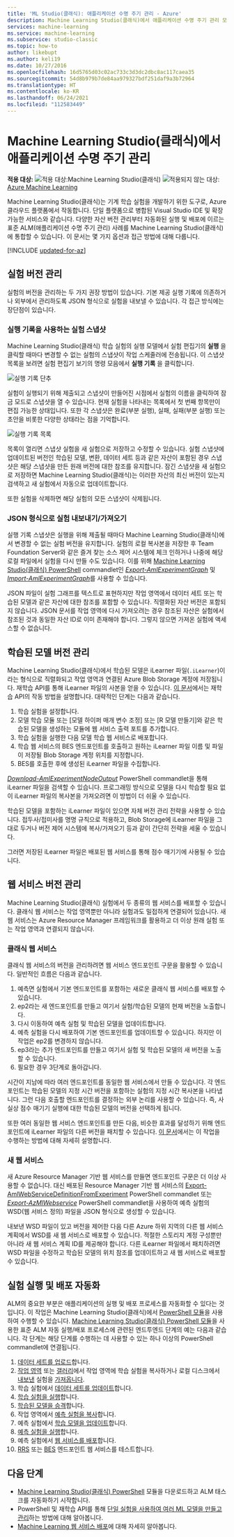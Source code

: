 ```yaml
---
title: 'ML Studio(클래식): 애플리케이션 수명 주기 관리 - Azure'
description: Machine Learning Studio(클래식)에서 애플리케이션 수명 주기 관리 모범 사례 적용
services: machine-learning
ms.service: machine-learning
ms.subservice: studio-classic
ms.topic: how-to
author: likebupt
ms.author: keli19
ms.date: 10/27/2016
ms.openlocfilehash: 16d5765d03c02ac733c3d3dc2dbc8ac117caea35
ms.sourcegitcommit: 54d8b979b7de84aa979327bdf251daf9a3b72964
ms.translationtype: HT
ms.contentlocale: ko-KR
ms.lasthandoff: 06/24/2021
ms.locfileid: "112583449"
---
```

# <a name="application-lifecycle-management-in-machine-learning-studio-classic"></a>Machine Learning Studio(클래식)에서 애플리케이션 수명 주기 관리

**적용 대상:**  ![적용 대상:](../../../includes/media/aml-applies-to-skus/yes.png)Machine Learning Studio(클래식)  ![적용되지 않는 대상:](../../../includes/media/aml-applies-to-skus/no.png)[Azure Machine Learning](../overview-what-is-machine-learning-studio.md#ml-studio-classic-vs-azure-machine-learning-studio)


Machine Learning Studio(클래식)는 기계 학습 실험을 개발하기 위한 도구로, Azure 클라우드 플랫폼에서 작동합니다. 단일 플랫폼으로 병합된 Visual Studio IDE 및 확장 가능한 서비스와 같습니다. 다양한 자산 버전 관리부터 자동화된 실행 및 배포에 이르는 표준 ALM(애플리케이션 수명 주기 관리) 사례를 Machine Learning Studio(클래식)에 통합할 수 있습니다. 이 문서는 몇 가지 옵션과 접근 방법에 대해 다룹니다.

[!INCLUDE [updated-for-az](../../../includes/updated-for-az.md)]

## <a name="versioning-experiment"></a>실험 버전 관리
실험의 버전을 관리하는 두 가지 권장 방법이 있습니다. 기본 제공 실행 기록에 의존하거나 외부에서 관리하도록 JSON 형식으로 실험을 내보낼 수 있습니다. 각 접근 방식에는 장단점이 있습니다.

### <a name="experiment-snapshots-using-run-history"></a>실행 기록을 사용하는 실험 스냅샷
Machine Learning Studio(클래식) 학습 실험의 실행 모델에서 실험 편집기의 **실행** 을 클릭할 때마다 변경할 수 없는 실험의 스냅샷이 작업 스케줄러에 전송됩니다. 이 스냅샷 목록을 보려면 실험 편집기 보기의 명령 모음에서 **실행 기록** 을 클릭합니다.

![실행 기록 단추](./media/version-control/runhistory.png)

실험이 실행되기 위해 제출되고 스냅샷이 만들어진 시점에서 실험의 이름을 클릭하여 잠금 모드로 스냅샷을 열 수 있습니다. 현재 실험을 나타내는 목록에서 첫 번째 항목만이 편집 가능한 상태입니다. 또한 각 스냅샷은 완료(부분 실행), 실패, 실패(부분 실행) 또는 초안을 비롯한 다양한 상태라는 점을 기억합니다.

![실행 기록 목록](./media/version-control/runhistorylist.png)

목록이 열리면 스냅샷 실험을 새 실험으로 저장하고 수정할 수 있습니다. 실험 스냅샷에 업데이트된 버전인 학습된 모델, 변환, 데이터 세트 등과 같은 자산이 포함된 경우 스냅샷은 해당 스냅샷을 만든 원래 버전에 대한 참조를 유지합니다. 잠긴 스냅샷을 새 실험으로 저장하면 Machine Learning Studio(클래식)는 이러한 자산의 최신 버전이 있는지 검색하고 새 실험에서 자동으로 업데이트합니다.

또한 실험을 삭제하면 해당 실험의 모든 스냅샷이 삭제됩니다.

### <a name="exportimport-experiment-in-json-format"></a>JSON 형식으로 실험 내보내기/가져오기
실행 기록 스냅샷은 실행을 위해 제출될 때마다 Machine Learning Studio(클래식)에서 변경할 수 없는 실험 버전을 유지합니다. 실험의 로컬 복사본을 저장한 후 Team Foundation Server와 같은 즐겨 찾는 소스 제어 시스템에 체크 인하거나 나중에 해당 로컬 파일에서 실험을 다시 만들 수도 있습니다. 이를 위해 [Machine Learning Studio(클래식) PowerShell](https://aka.ms/amlps) commandlet인 [*Export-AmlExperimentGraph*](https://github.com/hning86/azuremlps#export-amlexperimentgraph) 및 [*Import-AmlExperimentGraph*](https://github.com/hning86/azuremlps#import-amlexperimentgraph)를 사용할 수 있습니다.

JSON 파일이 실험 그래프를 텍스트로 표현하지만 작업 영역에서 데이터 세트 또는 학습된 모델과 같은 자산에 대한 참조를 포함할 수 있습니다. 직렬화된 자산 버전은 포함되지 않습니다. JSON 문서를 작업 영역에 다시 가져오려는 경우 참조된 자산은 실험에서 참조된 것과 동일한 자산 ID로 이미 존재해야 합니다. 그렇지 않으면 가져온 실험에 액세스할 수 없습니다.

## <a name="versioning-trained-model"></a>학습된 모델 버전 관리
Machine Learning Studio(클래식)에서 학습된 모델은 iLearner 파일(`.iLearner`)이라는 형식으로 직렬화되고 작업 영역과 연결된 Azure Blob Storage 계정에 저장됩니다. 재학습 API를 통해 iLearner 파일의 사본을 얻을 수 있습니다. [이 문서](./retrain-machine-learning-model.md)에서는 재학습 API의 작동 방법을 설명합니다. 대략적인 단계는 다음과 같습니다.

1. 학습 실험을 설정합니다.
2. 모델 학습 모듈 또는 [모델 하이퍼 매개 변수 조정] 또는 [R 모델 만들기]와 같은 학습된 모델을 생성하는 모듈에 웹 서비스 출력 포트를 추가합니다.
3. 학습 실험을 실행한 다음 모델 학습 웹 서비스로 배포합니다.
4. 학습 웹 서비스의 BES 엔드포인트를 호출하고 원하는 iLearner 파일 이름 및 파일이 저장될 Blob Storage 계정 위치를 지정합니다.
5. BES를 호출한 후에 생성된 iLearner 파일을 수집합니다.

[*Download-AmlExperimentNodeOutput*](https://github.com/hning86/azuremlps#download-amlexperimentnodeoutput) PowerShell commandlet을 통해 iLearner 파일을 검색할 수 있습니다. 프로그래밍 방식으로 모델을 다시 학습할 필요 없이 iLearner 파일의 복사본을 가져오려면 이 방법이 더 쉬울 수 있습니다.

학습된 모델을 포함하는 iLearner 파일이 있으면 자체 버전 관리 전략을 사용할 수 있습니다. 접두사/접미사를 명명 규칙으로 적용하고, Blob Storage에 iLearner 파일을 그대로 두거나 버전 제어 시스템에 복사/가져오기 등과 같이 간단히 전략을 세울 수 있습니다.

그러면 저장된 iLearner 파일은 배포된 웹 서비스를 통해 점수 매기기에 사용될 수 있습니다.

## <a name="versioning-web-service"></a>웹 서비스 버전 관리
Machine Learning Studio(클래식) 실험에서 두 종류의 웹 서비스를 배포할 수 있습니다. 클래식 웹 서비스는 작업 영역뿐만 아니라 실험과도 밀접하게 연결되어 있습니다. 새 웹 서비스는 Azure Resource Manager 프레임워크를 활용하고 더 이상 원래 실험 또는 작업 영역과 연결되지 않습니다.

### <a name="classic-web-service"></a>클래식 웹 서비스
클래식 웹 서비스의 버전을 관리하려면 웹 서비스 엔드포인트 구문을 활용할 수 있습니다. 일반적인 흐름은 다음과 같습니다.

1. 예측면 실험에서 기본 엔드포인트를 포함하는 새로운 클래식 웹 서비스를 배포할 수 있습니다.
2. ep2라는 새 엔드포인트를 만들고 여기서 실험/학습된 모델의 현재 버전을 노출합니다.
3. 다시 이동하여 예측 실험 및 학습된 모델을 업데이트합니다.
4. 예측 실험을 다시 배포하여 기본 엔드포인트를 업데이트할 수 있습니다. 하지만 이 작업은 ep2를 변경하지 않습니다.
5. ep3라는 추가 엔드포인트를 만들고 여기서 실험 및 학습된 모델의 새 버전을 노출할 수 있습니다.
6. 필요한 경우 3단계로 돌아갑니다.

시간이 지남에 따라 여러 엔드포인트를 동일한 웹 서비스에서 만들 수 있습니다. 각 엔드포인트는 학습된 모델의 지정 시간 버전을 포함하는 실험의 지정 시간 복사본을 나타냅니다. 그런 다음 호출할 엔드포인트를 결정하는 외부 논리를 사용할 수 있습니다. 즉, 사실상 점수 매기기 실행에 대한 학습된 모델의 버전을 선택하게 됩니다.

또한 여러 동일한 웹 서비스 엔드포인트를 만든 다음, 비슷한 효과를 달성하기 위해 엔드포인트에 iLearner 파일의 다른 버전을 패치할 수 있습니다. [이 문서](create-models-and-endpoints-with-powershell.md)에서는 이 작업을 수행하는 방법에 대해 자세히 설명합니다.

### <a name="new-web-service"></a>새 웹 서비스
새 Azure Resource Manager 기반 웹 서비스를 만들면 엔드포인트 구문은 더 이상 사용할 수 없습니다. 대신 배포된 Resource Manager 기반 웹 서비스의 [Export-AmlWebServiceDefinitionFromExperiment](https://github.com/hning86/azuremlps#export-amlwebservicedefinitionfromexperiment) PowerShell commandlet 또는 [*Export-AzMlWebservice*](/powershell/module/az.machinelearning/export-azmlwebservice) PowerShell commandlet을 사용하여 예측 실험의 WSD(웹 서비스 정의) 파일을 JSON 형식으로 생성할 수 있습니다.

내보낸 WSD 파일이 있고 버전을 제어한 다음 다른 Azure 하위 지역의 다른 웹 서비스 계획에서 WSD를 새 웹 서비스로 배포할 수 있습니다. 적절한 스토리지 계정 구성뿐만 아니라 새 웹 서비스 계획 ID를 제공해야 합니다. 다른 iLearner 파일에서 패치하려면 WSD 파일을 수정하고 학습된 모델의 위치 참조를 업데이트하고 새 웹 서비스로 배포할 수 있습니다.

## <a name="automate-experiment-execution-and-deployment"></a>실험 실행 및 배포 자동화
ALM의 중요한 부분은 애플리케이션의 실행 및 배포 프로세스를 자동화할 수 있다는 것입니다. 이 작업은 Machine Learning Studio(클래식)에서 [PowerShell 모듈](https://aka.ms/amlps)을 사용하여 수행할 수 있습니다. [Machine Learning Studio(클래식) PowerShell 모듈](https://aka.ms/amlps)을 사용한 표준 ALM 자동 실행/배포 프로세스에 관련된 엔드투엔드 단계의 예는 다음과 같습니다. 각 단계는 해당 단계를 수행하는 데 사용할 수 있는 하나 이상의 PowerShell commandlet에 연결됩니다.

1. [데이터 세트를 업로드](https://github.com/hning86/azuremlps#upload-amldataset)합니다.
2. [작업 영역](https://github.com/hning86/azuremlps#copy-amlexperiment) 또는 [갤러리](https://github.com/hning86/azuremlps#copy-amlexperimentfromgallery)에서 작업 영역에 학습 실험을 복사하거나 로컬 디스크에서 [내보낸](https://github.com/hning86/azuremlps#export-amlexperimentgraph) 실험을 [가져옵니다](https://github.com/hning86/azuremlps#import-amlexperimentgraph).
3. 학습 실험에서 [데이터 세트를 업데이트](https://github.com/hning86/azuremlps#update-amlexperimentuserasset)합니다.
4. [학습 실험을 실행](https://github.com/hning86/azuremlps#start-amlexperiment)합니다.
5. [학습된 모델을 승격](https://github.com/hning86/azuremlps#promote-amltrainedmodel)합니다.
6. 작업 영역에서 [예측 실험을 복사](https://github.com/hning86/azuremlps#copy-amlexperiment)합니다.
7. 예측 실험에서 [학습 모델을 업데이트](https://github.com/hning86/azuremlps#update-amlexperimentuserasset)합니다.
8. [예측 실험을 실행](https://github.com/hning86/azuremlps#start-amlexperiment)합니다.
9. 예측 실험에서 [웹 서비스를 배포](https://github.com/hning86/azuremlps#new-amlwebservice)합니다.
10. [RRS](https://github.com/hning86/azuremlps#invoke-amlwebservicerrsendpoint) 또는 [BES](https://github.com/hning86/azuremlps#invoke-amlwebservicebesendpoint) 엔드포인트 웹 서비스를 테스트합니다.

## <a name="next-steps"></a>다음 단계
* [Machine Learning Studio(클래식) PowerShell](https://aka.ms/amlps) 모듈을 다운로드하고 ALM 태스크를 자동화하기 시작합니다.
* PowerShell 및 재학습 API를 통해 [단일 실험을 사용하여 여러 ML 모델을 만들고 관리](create-models-and-endpoints-with-powershell.md)하는 방법에 대해 알아봅니다.
* [Machine Learning 웹 서비스 배포](deploy-a-machine-learning-web-service.md)에 대해 자세히 알아봅니다.